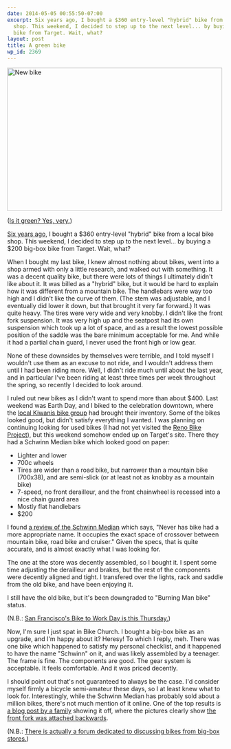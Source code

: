 ```yaml
---
date: 2014-05-05 00:55:50-07:00
excerpt: Six years ago, I bought a $360 entry-level "hybrid" bike from a local bike
  shop. This weekend, I decided to step up to the next level... by buying a $200 big-box
  bike from Target. Wait, what?
layout: post
title: A green bike
wp_id: 2369
---
```

[<img src="https://farm6.staticflickr.com/5074/14098641181_28faa1332e.jpg" width="500" height="333" alt="New bike" />](https://www.flickr.com/photos/fo0bar/14098641181 "New bike by Ryan Finnie, on Flickr")
  
([Is it green? Yes, very.](https://www.youtube.com/watch?v=7e7R3y-qwZ0&t=4m7s))

[Six years ago](http://www.finnie.org/2008/05/19/new-bike-also-riding-of-said-bike/), I bought a $360 entry-level "hybrid" bike from a local bike shop. This weekend, I decided to step up to the next level... by buying a $200 big-box bike from Target. Wait, what?

When I bought my last bike, I knew almost nothing about bikes, went into a shop armed with only a little research, and walked out with something. It was a decent quality bike, but there were lots of things I ultimately didn't like about it. It was billed as a "hybrid" bike, but it would be hard to explain how it was different from a mountain bike. The handlebars were way too high and I didn't like the curve of them. (The stem was adjustable, and I eventually did lower it down, but that brought it very far forward.) It was quite heavy. The tires were very wide and very knobby. I didn't like the front fork suspension. It was very high up and the seatpost had its own suspension which took up a lot of space, and as a result the lowest possible position of the saddle was the bare minimum acceptable for me. And while it had a partial chain guard, I never used the front high or low gear.

None of these downsides by themselves were terrible, and I told myself I wouldn't use them as an excuse to not ride, and I wouldn't address them until I had been riding more. Well, I didn't ride much until about the last year, and in particular I've been riding at least three times per week throughout the spring, so recently I decided to look around.

I ruled out new bikes as I didn't want to spend more than about $400. Last weekend was Earth Day, and I biked to the celebration downtown, where the [local Kiwanis bike group](http://www.kiwanisbikes.org/) had brought their inventory. Some of the bikes looked good, but didn't satisfy everything I wanted. I was planning on continuing looking for used bikes (I had not yet visited the [Reno Bike Project](http://www.renobikeproject.com/)), but this weekend somehow ended up on Target's site. There they had a Schwinn Median bike which looked good on paper:

  * Lighter and lower
  * 700c wheels
  * Tires are wider than a road bike, but narrower than a mountain bike (700x38), and are semi-slick (or at least not as knobby as a mountain bike)
  * 7-speed, no front derailleur, and the front chainwheel is recessed into a nice chain guard area
  * Mostly flat handlebars
  * $200

I found [a review of the Schwinn Median](http://www.bikeshapedobjects.com/2014/02/03/schwinn-median-virtual-review/) which says, "Never has bike had a more appropriate name. It occupies the exact space of crossover between mountain bike, road bike and cruiser." Given the specs, that is quite accurate, and is almost exactly what I was looking for.

The one at the store was decently assembled, so I bought it. I spent some time adjusting the derailleur and brakes, but the rest of the components were decently aligned and tight. I transfered over the lights, rack and saddle from the old bike, and have been enjoying it.

I still have the old bike, but it's been downgraded to "Burning Man bike" status.

(N.B.: [San Francisco's Bike to Work Day is this Thursday.](https://www.sfbike.org/bike-to-work-day/))

Now, I'm sure I just spat in Bike Church. I bought a big-box bike as an upgrade, and I'm happy about it? Heresy! To which I reply, meh. There was one bike which happened to satisfy my personal checklist, and it happened to have the name "Schwinn" on it, and was likely assembled by a teenager. The frame is fine. The components are good. The gear system is acceptable. It feels comfortable. And it was priced decently.

I should point out that's not guaranteed to always be the case. I'd consider myself firmly a bicycle semi-amateur these days, so I at least knew what to look for. Interestingly, while the Schwinn Median has probably sold about a million bikes, there's not much mention of it online. One of the top results is [a blog post by a family](http://www.amomstake.com/2012/11/getting-active-for-the-new-year-schwinn-bike-review/) showing it off, where the pictures clearly show [the front fork was attached backwards](http://www.amomstake.com/wp-content/uploads/2012/11/Schwinn1-450x450.jpg).

(N.B.: [There is actually a forum dedicated to discussing bikes from big-box stores.](http://www.bigboxbikes.com/))
